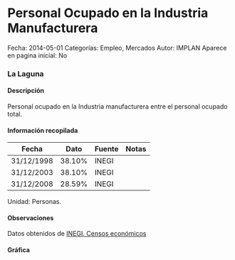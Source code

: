 Personal Ocupado en la Industria Manufacturera
=====

Fecha: 2014-05-01
Categorías: Empleo, Mercados
Autor: IMPLAN
Aparece en pagina inicial: No

### La Laguna

#### Descripción

Personal ocupado en la Industria manufacturera entre el personal ocupado total.

<!-- break -->

#### Información recopilada

<table class="table table-hover table-bordered matriz">
  <thead>
    <tr><th>Fecha</th><th>Dato</th><th>Fuente</th><th>Notas</th></tr>
  </thead>
  <tbody>
    <tr><td class="centrado">31/12/1998</td><td class="derecha">38.10%</td><td>INEGI</td><td></td></tr>
    <tr><td class="centrado">31/12/2003</td><td class="derecha">38.10%</td><td>INEGI</td><td></td></tr>
    <tr><td class="centrado">31/12/2008</td><td class="derecha">28.59%</td><td>INEGI</td><td></td></tr>
  </tbody>
</table>

Unidad: Personas.

#### Observaciones

Datos obtenidos de [INEGI. Censos económicos](http://www3.inegi.org.mx/sistemas/saic/)

#### Gráfica

<div id="Morrissazjypeg" class="grafica"></div>
  <script>
  new Morris.Line({
    element: 'Morrissazjypeg',
    data: [
      { fecha: '1998-12-31', dato: 38.1000 },
      { fecha: '2003-12-31', dato: 38.1000 },
      { fecha: '2008-12-31', dato: 28.5940 }
    ],
    xkey: 'fecha',
    ykeys: ['dato'],
    labels: ['Dato'],
    lineColors: ['#FF5B02'],
    xLabelFormat: function(d) {
      return d.getDate()+'/'+(d.getMonth()+1)+'/'+d.getFullYear();
    },
    dateFormat: function (ts) {
      var d = new Date(ts);
      return d.getDate() + '/' + (d.getMonth() + 1) + '/' + d.getFullYear();
    }
  });
  </script>
